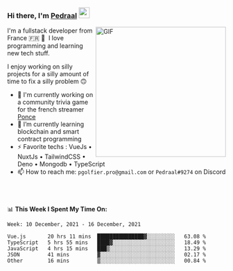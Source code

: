 ### Hi there, I'm <a href="https://pedraal.dev" target="_blank">Pedraal</a> <img src="https://media.giphy.com/media/hvRJCLFzcasrR4ia7z/giphy.gif" width="25px">
<img align="right" alt="GIF" src="https://pedraal.dev/avatar.png" width="300" height="300" />

I'm a fullstack developer from France 🇫🇷 🥖 &nbsp;I love programming and learning new
tech stuff.

I enjoy working on silly projects for a silly amount of time to fix a silly problem 🙃

- 🔭  I'm currently working on a community trivia game for the french streamer <a href="https://twitch.tv/ponce" target="_blank">Ponce</a>
- 🌱 I’m currently learning blockchain and smart contract programming
- ⚡ Favorite techs : VueJs &bull; NuxtJs &bull; TailwindCSS &bull; Deno &bull; Mongodb &bull; TypeScript
- 📫 How to reach me: `pgolfier.pro@gmail.com` or `Pedraal#9274` on Discord

<br>
<br>

📊 **This Week I Spent My Time On:**
<!--START_SECTION:waka-->
```text
Week: 10 December, 2021 - 16 December, 2021

Vue.js       20 hrs 11 mins  ███████████████▓░░░░░░░░░   63.08 % 
TypeScript   5 hrs 55 mins   ████▓░░░░░░░░░░░░░░░░░░░░   18.49 % 
JavaScript   4 hrs 15 mins   ███▒░░░░░░░░░░░░░░░░░░░░░   13.29 % 
JSON         41 mins         ▓░░░░░░░░░░░░░░░░░░░░░░░░   02.17 % 
Other        16 mins         ▒░░░░░░░░░░░░░░░░░░░░░░░░   00.84 % 
```
<!--END_SECTION:waka-->
